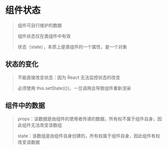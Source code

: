 # 组件状态
> 组件可自行维护的数据 
> 
> 组件状态仅在类组件中有效  
> 
> 状态（state），本质上是类组件的一个属性，是一个对象

## 状态的变化
> 不能直接改变状态：因为 React 无法监控状态的改变  
> 
> 必须使用 this.setState({})，一旦调用会导致组件重新渲染

## 组件中的数据
> props：该数据是由组件的使用者传递的数据，所有权不属于组件自身，因此组件无法改变该数组
> 
> state：该数组是由组件自身创建的，所有权属于组件自身，因此组件有权改变该数据
>


